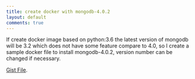 ```yaml
---
title: create docker with mongodb-4.0.2
layout: default
comments: true
---
```


If create docker image based on python:3.6 the latest version of mongodb will be 3.2 which does not have some feature compare to 4.0, so I create a sample docker file to install mongodb-4.0.2, version number can be changed if necessary.

[Gist File](https://gist.github.com/fcharmy/87a0f9c1f86b30aab232598493964402).
